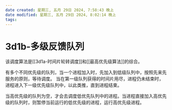 ```yaml
---
date created: 星期三, 五月 29日 2024, 7:58:43 晚上
date modified: 星期三, 五月 29日 2024, 8:02:14 晚上
tags: 
---
```


# 3d1b-多级反馈队列

该调度算法是[[3d1a-时间片轮转调度]]和[[最高优先级算法]]的综合。

有多个不同优先级的队列，当一个进程加入时，先加入到低级队列中，按照先来先服务的原则，等待调度。
当在第一级队列获得的时间片用尽，进程仍未结束时，进程进入下一级优先级队列中，以此类推，直到进程结束。

当高优先级的队列为空，才会去调度低优先队列中的进程。当进程直接加入高优先级的队列时，则暂停当前运行的低优先级的进程，运行高优先级进程。
